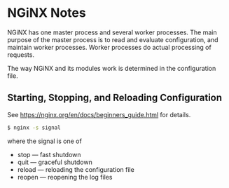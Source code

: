 # NGiNX Notes

NGiNX has one master process and several worker processes.  The main purpose
of the master process is to read and evaluate configuration, and maintain
worker processes.  Worker processes do actual processing of requests.

The way NGiNX and its modules work is determined in the configuration file.

## Starting, Stopping, and Reloading Configuration

See https://nginx.org/en/docs/beginners_guide.html for details.

```sh
$ nginx -s signal
```

where the signal is one of

* stop — fast shutdown
* quit — graceful shutdown
* reload — reloading the configuration file
* reopen — reopening the log files
